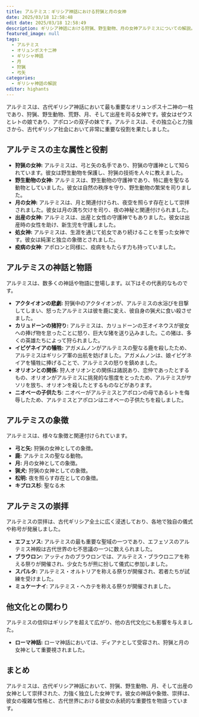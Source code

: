 ```yaml
---
title: アルテミス：ギリシア神話における狩猟と月の女神
date: 2025/03/18 12:58:48
edit date: 2025/03/18 12:58:49
description: ギリシア神話における狩猟、野生動物、月の女神アルテミスについての解説。
featured_image: null
tags:
  - アルテミス
  - オリュンポス十二神
  - ギリシャ神話
  - 月
  - 狩猟
  - 弓矢
categories:
  - ギリシャ神話の解説
editor: highants
---
```


アルテミスは、古代ギリシア神話において最も重要なオリュンポス十二神の一柱であり、狩猟、野生動物、荒野、月、そして出産を司る女神です。彼女はゼウスとレトの娘であり、アポロンの双子の妹です。アルテミスは、その独立心と力強さから、古代ギリシア社会において非常に重要な役割を果たしました。
<!--more-->
## アルテミスの主な属性と役割

* **狩猟の女神:** アルテミスは、弓と矢の名手であり、狩猟の守護神として知られています。彼女は野生動物を保護し、狩猟の技術を人々に教えました。
* **野生動物の女神:** アルテミスは、野生動物の守護神であり、特に鹿を聖なる動物としていました。彼女は自然の秩序を守り、野生動物の繁栄を司りました。
* **月の女神:** アルテミスは、月と関連付けられ、夜空を照らす存在として崇拝されました。彼女は月の満ち欠けを司り、夜の神秘と関連付けられました。
* **出産の女神:** アルテミスは、出産と女性の守護神でもありました。彼女は出産時の女性を助け、新生児を守護しました。
* **処女神:** アルテミスは、生涯を通じて処女であり続けることを誓った女神です。彼女は純潔と独立の象徴とされました。
* **疫病の女神**: アポロンと同様に、疫病をもたらす力も持っていました。

## アルテミスの神話と物語

アルテミスは、数多くの神話や物語に登場します。以下はその代表的なものです。

* **アクタイオンの悲劇:** 狩猟中のアクタイオンが、アルテミスの水浴びを目撃してしまい、怒ったアルテミスは彼を鹿に変え、彼自身の猟犬に食い殺させました。
* **カリュドーンの猪狩り:** アルテミスは、カリュドーンの王オイネウスが彼女への捧げ物を怠ったことに怒り、巨大な猪を送り込みました。この猪は、多くの英雄たちによって狩られました。
* **イピゲネイアの犠牲:** アガメムノンがアルテミスの聖なる鹿を殺したため、アルテミスはギリシア軍の出航を妨げました。アガメムノンは、娘イピゲネイアを犠牲に捧げることで、アルテミスの怒りを鎮めました。
* **オリオンとの関係:** 狩人オリオンとの関係は諸説あり、恋仲であったとするもの、オリオンがアルテミスに挑発的な態度をとったため、アルテミスがサソリを放ち、オリオンを殺したとするものなどがあります。
* **ニオベーの子供たち**: ニオベーがアルテミスとアポロンの母であるレトを侮辱したため、アルテミスとアポロンはニオベーの子供たちを殺しました。

## アルテミスの象徴

アルテミスは、様々な象徴と関連付けられています。

* **弓と矢:** 狩猟の女神としての象徴。
* **鹿:** アルテミスの聖なる動物。
* **月:** 月の女神としての象徴。
* **猟犬:** 狩猟の女神としての象徴。
* **松明:** 夜を照らす存在としての象徴。
* **キプロス杉**: 聖なる木

## アルテミスの崇拝

アルテミスの崇拝は、古代ギリシア全土に広く浸透しており、各地で独自の儀式や称号が発展しました。

* **エフェソス:** アルテミスの最も重要な聖域の一つであり、エフェソスのアルテミス神殿は古代世界の七不思議の一つに数えられました。
* **ブラウロン:** アッティカのブラウロンでは、アルテミス・ブラウロニアを称える祭りが開催され、少女たちが熊に扮して儀式に参加しました。
* **スパルタ:** アルテミス・オルトリアを称える祭りが開催され、若者たちが試練を受けました。
* **ミュケーナイ**: アルテミス・ヘカテを称える祭りが開催されました。

## 他文化との関わり

アルテミスの信仰はギリシアを超えて広がり、他の古代文化にも影響を与えました。

* **ローマ神話:** ローマ神話においては、ディアナとして受容され、狩猟と月の女神として重要視されました。

## まとめ

アルテミスは、古代ギリシア神話において、狩猟、野生動物、月、そして出産の女神として崇拝された、力強く独立した女神です。彼女の神話や象徴、崇拝は、彼女の複雑な性格と、古代世界における彼女の永続的な重要性を物語っています。

